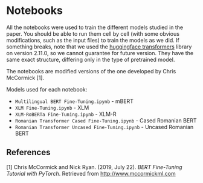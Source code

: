 # Notebooks

All the notebooks were used to train the different models studied in the paper. You should be able to run them cell by cell (with some obvious modifications, such as the input files) to train the models as we did. If something breaks, note that we used the [huggingface transformers](https://github.com/huggingface/transformers) library on version 2.11.0, so we cannot guarantee for future version. They have the same exact structure, differing only in the type of pretrained model.

The notebooks are modified versions of the one developed by Chris McCormick [1].

Models used for each notebook:
- `Multilingual BERT Fine-Tuning.ipynb` - mBERT
- `XLM Fine-Tuning.ipynb` - XLM
- `XLM-RoBERTa Fine-Tuning.ipynb` - XLM-R
- `Romanian Transformer Cased Fine-Tuning.ipynb` - Cased Romanian BERT
- `Romanian Transformer Uncased Fine-Tuning.ipynb` - Uncased Romanian BERT


## References

[1] Chris McCormick and Nick Ryan. (2019, July 22). _BERT Fine-Tuning Tutorial with PyTorch_. Retrieved from http://www.mccormickml.com
